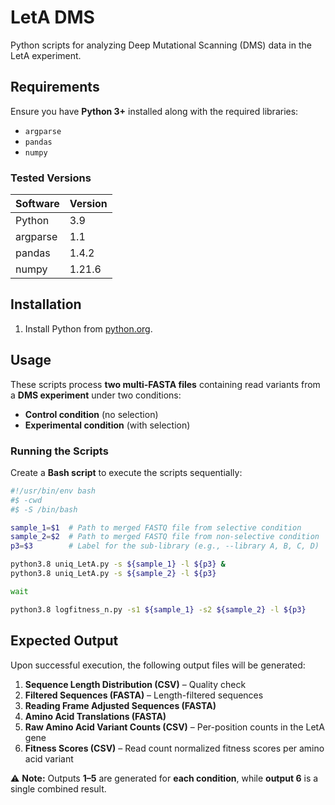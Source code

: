 # LetA DMS  

Python scripts for analyzing Deep Mutational Scanning (DMS) data in the LetA experiment.  

## Requirements  

Ensure you have **Python 3+** installed along with the required libraries:  

- `argparse`
- `pandas`
- `numpy`  

### Tested Versions  

| Software  | Version  |  
|-----------|----------|  
| Python    | 3.9      |  
| argparse  | 1.1      |  
| pandas    | 1.4.2    |  
| numpy     | 1.21.6   |  

## Installation  

1. Install Python from [python.org](https://www.python.org/downloads/).

## Usage  

These scripts process **two multi-FASTA files** containing read variants from a **DMS experiment** under two conditions:  

- **Control condition** (no selection)  
- **Experimental condition** (with selection)  

### Running the Scripts  

Create a **Bash script** to execute the scripts sequentially:  

```bash
#!/usr/bin/env bash
#$ -cwd
#$ -S /bin/bash

sample_1=$1  # Path to merged FASTQ file from selective condition
sample_2=$2  # Path to merged FASTQ file from non-selective condition
p3=$3        # Label for the sub-library (e.g., --library A, B, C, D)

python3.8 uniq_LetA.py -s ${sample_1} -l ${p3} &
python3.8 uniq_LetA.py -s ${sample_2} -l ${p3}

wait

python3.8 logfitness_n.py -s1 ${sample_1} -s2 ${sample_2} -l ${p3}
```

## Expected Output  

Upon successful execution, the following output files will be generated:  

1. **Sequence Length Distribution (CSV)** – Quality check  
2. **Filtered Sequences (FASTA)** – Length-filtered sequences  
3. **Reading Frame Adjusted Sequences (FASTA)**  
4. **Amino Acid Translations (FASTA)**  
5. **Raw Amino Acid Variant Counts (CSV)** – Per-position counts in the LetA gene  
6. **Fitness Scores (CSV)** – Read count normalized fitness scores per amino acid variant  

⚠️ **Note:** Outputs **1–5** are generated for **each condition**, while **output 6** is a single combined result.  
